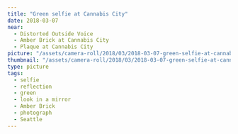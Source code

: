 ```yaml
---
title: "Green selfie at Cannabis City"
date: 2018-03-07
near:
  - Distorted Outside Voice
  - Amber Brick at Cannabis City
  - Plaque at Cannabis City
picture: "/assets/camera-roll/2018/03/2018-03-07-green-selfie-at-cannabis-city/20180308_010805991_iOS.jpg"
thumbnail: "/assets/camera-roll/2018/03/2018-03-07-green-selfie-at-cannabis-city/20180308_010805991_iOS-thumbnail.jpg"
type: picture
tags:
  - selfie
  - reflection
  - green
  - look in a mirror
  - Amber Brick
  - photograph
  - Seattle
---
```

